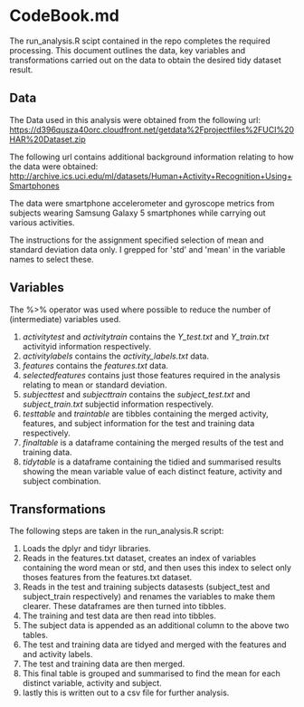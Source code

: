 # CodeBook.md

The run_analysis.R scipt contained in the repo completes the required processing.  This document outlines the data, key variables and transformations carried out on the data to obtain the desired tidy dataset result.

## Data

The Data used in this analysis were obtained from the following url: <https://d396qusza40orc.cloudfront.net/getdata%2Fprojectfiles%2FUCI%20HAR%20Dataset.zip>

The following url contains additional background information relating to how the data were obtained: <http://archive.ics.uci.edu/ml/datasets/Human+Activity+Recognition+Using+Smartphones>

The data were smartphone accelerometer and gyroscope metrics from subjects wearing Samsung Galaxy 5 smartphones while carrying out various activities.

The instructions for the assignment specified selection of mean and standard deviation data only.  I grepped for 'std' and 'mean' in the variable names to select these.

## Variables

The %>% operator was used where possible to reduce the number of (intermediate) variables used.

1. *activitytest* and *activitytrain* contains the *Y_test.txt* and *Y_train.txt* activityid information respectively.
2. *activitylabels* contains the *activity_labels.txt* data.
3. *features* contains the *features.txt* data.
4. *selectedfeatures* contains just those features required in the analysis relating to mean or standard deviation.
5. *subjecttest* and *subjecttrain* contains the *subject_test.txt* and *subject_train.txt* subjectid information respectively.
6. *testtable* and *traintable* are tibbles containing the merged activity, features, and subject information for the test and training data respectively.
7. *finaltable* is a dataframe containing the merged results of the test and training data.
8. *tidytable* is a dataframe containing the tidied and summarised results showing the mean variable value of each distinct feature, activity and subject combination.

## Transformations

The following steps are taken in the run_analysis.R script:

1.  Loads the dplyr and tidyr libraries.
2.  Reads in the features.txt dataset, creates an index of variables containing the word mean or std, and then uses this index to select only thoses features from the features.txt dataset.
3.  Reads in the test and training subjects datasests (subject_test and subject_train respectively) and renames the variables to make them clearer.  These dataframes are then turned into tibbles.
4.  The training and test data are then read into tibbles.
5.  The subject data is appended as an additional column to the above two tables.
6.  The test and training data are tidyed and merged with the features and and activity labels.
7.  The test and training data are then merged.
8.  This final table is grouped and summarised to find the mean for each distinct variable, activity and subject.
9.  lastly this is written out to a csv file for further analysis.
